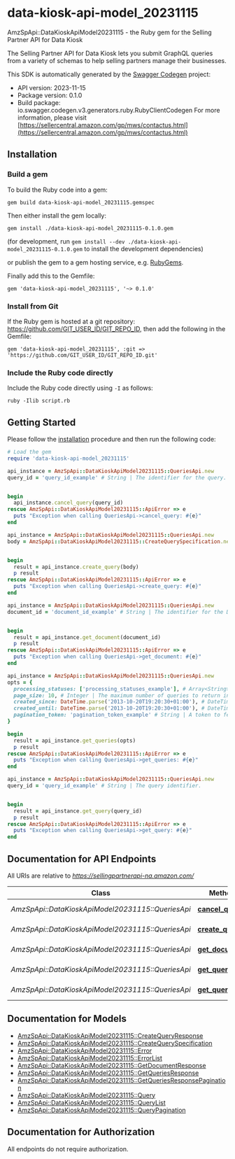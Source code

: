 # data-kiosk-api-model_20231115

AmzSpApi::DataKioskApiModel20231115 - the Ruby gem for the Selling Partner API for Data Kiosk

The Selling Partner API for Data Kiosk lets you submit GraphQL queries from a variety of schemas to help selling partners manage their businesses.

This SDK is automatically generated by the [Swagger Codegen](https://github.com/swagger-api/swagger-codegen) project:

- API version: 2023-11-15
- Package version: 0.1.0
- Build package: io.swagger.codegen.v3.generators.ruby.RubyClientCodegen
For more information, please visit [https://sellercentral.amazon.com/gp/mws/contactus.html](https://sellercentral.amazon.com/gp/mws/contactus.html)

## Installation

### Build a gem

To build the Ruby code into a gem:

```shell
gem build data-kiosk-api-model_20231115.gemspec
```

Then either install the gem locally:

```shell
gem install ./data-kiosk-api-model_20231115-0.1.0.gem
```
(for development, run `gem install --dev ./data-kiosk-api-model_20231115-0.1.0.gem` to install the development dependencies)

or publish the gem to a gem hosting service, e.g. [RubyGems](https://rubygems.org/).

Finally add this to the Gemfile:

    gem 'data-kiosk-api-model_20231115', '~> 0.1.0'

### Install from Git

If the Ruby gem is hosted at a git repository: https://github.com/GIT_USER_ID/GIT_REPO_ID, then add the following in the Gemfile:

    gem 'data-kiosk-api-model_20231115', :git => 'https://github.com/GIT_USER_ID/GIT_REPO_ID.git'

### Include the Ruby code directly

Include the Ruby code directly using `-I` as follows:

```shell
ruby -Ilib script.rb
```

## Getting Started

Please follow the [installation](#installation) procedure and then run the following code:
```ruby
# Load the gem
require 'data-kiosk-api-model_20231115'

api_instance = AmzSpApi::DataKioskApiModel20231115::QueriesApi.new
query_id = 'query_id_example' # String | The identifier for the query. This identifier is unique only in combination with a selling partner account ID.


begin
  api_instance.cancel_query(query_id)
rescue AmzSpApi::DataKioskApiModel20231115::ApiError => e
  puts "Exception when calling QueriesApi->cancel_query: #{e}"
end

api_instance = AmzSpApi::DataKioskApiModel20231115::QueriesApi.new
body = AmzSpApi::DataKioskApiModel20231115::CreateQuerySpecification.new # CreateQuerySpecification | The body of the request.


begin
  result = api_instance.create_query(body)
  p result
rescue AmzSpApi::DataKioskApiModel20231115::ApiError => e
  puts "Exception when calling QueriesApi->create_query: #{e}"
end

api_instance = AmzSpApi::DataKioskApiModel20231115::QueriesApi.new
document_id = 'document_id_example' # String | The identifier for the Data Kiosk document.


begin
  result = api_instance.get_document(document_id)
  p result
rescue AmzSpApi::DataKioskApiModel20231115::ApiError => e
  puts "Exception when calling QueriesApi->get_document: #{e}"
end

api_instance = AmzSpApi::DataKioskApiModel20231115::QueriesApi.new
opts = { 
  processing_statuses: ['processing_statuses_example'], # Array<String> | A list of processing statuses used to filter queries.
  page_size: 10, # Integer | The maximum number of queries to return in a single call.
  created_since: DateTime.parse('2013-10-20T19:20:30+01:00'), # DateTime | The earliest query creation date and time for queries to include in the response, in ISO 8601 date time format. The default is 90 days ago.
  created_until: DateTime.parse('2013-10-20T19:20:30+01:00'), # DateTime | The latest query creation date and time for queries to include in the response, in ISO 8601 date time format. The default is the time of the `getQueries` request.
  pagination_token: 'pagination_token_example' # String | A token to fetch a certain page of results when there are multiple pages of results available. The value of this token is fetched from the `pagination.nextToken` field returned in the `GetQueriesResponse` object. All other parameters must be provided with the same values that were provided with the request that generated this token, with the exception of `pageSize` which can be modified between calls to `getQueries`. In the absence of this token value, `getQueries` returns the first page of results.
}

begin
  result = api_instance.get_queries(opts)
  p result
rescue AmzSpApi::DataKioskApiModel20231115::ApiError => e
  puts "Exception when calling QueriesApi->get_queries: #{e}"
end

api_instance = AmzSpApi::DataKioskApiModel20231115::QueriesApi.new
query_id = 'query_id_example' # String | The query identifier.


begin
  result = api_instance.get_query(query_id)
  p result
rescue AmzSpApi::DataKioskApiModel20231115::ApiError => e
  puts "Exception when calling QueriesApi->get_query: #{e}"
end
```

## Documentation for API Endpoints

All URIs are relative to *https://sellingpartnerapi-na.amazon.com/*

Class | Method | HTTP request | Description
------------ | ------------- | ------------- | -------------
*AmzSpApi::DataKioskApiModel20231115::QueriesApi* | [**cancel_query**](docs/QueriesApi.md#cancel_query) | **DELETE** /dataKiosk/2023-11-15/queries/{queryId} | 
*AmzSpApi::DataKioskApiModel20231115::QueriesApi* | [**create_query**](docs/QueriesApi.md#create_query) | **POST** /dataKiosk/2023-11-15/queries | 
*AmzSpApi::DataKioskApiModel20231115::QueriesApi* | [**get_document**](docs/QueriesApi.md#get_document) | **GET** /dataKiosk/2023-11-15/documents/{documentId} | 
*AmzSpApi::DataKioskApiModel20231115::QueriesApi* | [**get_queries**](docs/QueriesApi.md#get_queries) | **GET** /dataKiosk/2023-11-15/queries | 
*AmzSpApi::DataKioskApiModel20231115::QueriesApi* | [**get_query**](docs/QueriesApi.md#get_query) | **GET** /dataKiosk/2023-11-15/queries/{queryId} | 

## Documentation for Models

 - [AmzSpApi::DataKioskApiModel20231115::CreateQueryResponse](docs/CreateQueryResponse.md)
 - [AmzSpApi::DataKioskApiModel20231115::CreateQuerySpecification](docs/CreateQuerySpecification.md)
 - [AmzSpApi::DataKioskApiModel20231115::Error](docs/Error.md)
 - [AmzSpApi::DataKioskApiModel20231115::ErrorList](docs/ErrorList.md)
 - [AmzSpApi::DataKioskApiModel20231115::GetDocumentResponse](docs/GetDocumentResponse.md)
 - [AmzSpApi::DataKioskApiModel20231115::GetQueriesResponse](docs/GetQueriesResponse.md)
 - [AmzSpApi::DataKioskApiModel20231115::GetQueriesResponsePagination](docs/GetQueriesResponsePagination.md)
 - [AmzSpApi::DataKioskApiModel20231115::Query](docs/Query.md)
 - [AmzSpApi::DataKioskApiModel20231115::QueryList](docs/QueryList.md)
 - [AmzSpApi::DataKioskApiModel20231115::QueryPagination](docs/QueryPagination.md)

## Documentation for Authorization

 All endpoints do not require authorization.

